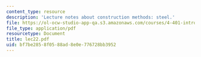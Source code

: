 ```yaml
---
content_type: resource
description: 'Lecture notes about construction methods: steel.'
file: https://ol-ocw-studio-app-qa.s3.amazonaws.com/courses/4-401-introduction-to-building-technology-spring-2006/bf7be2858f0588ad8e0e776728bb3952_lec22.pdf
file_type: application/pdf
resourcetype: Document
title: lec22.pdf
uid: bf7be285-8f05-88ad-8e0e-776728bb3952
---
```

